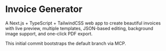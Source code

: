# Invoice Generator

A Next.js + TypeScript + TailwindCSS web app to create beautiful invoices with live preview, multiple templates, JSON-based editing, background image support, and one-click PDF export.

This initial commit bootstraps the default branch via MCP.
